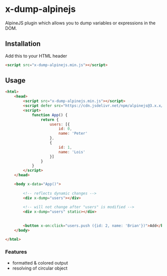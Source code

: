 # x-dump-alpinejs
AlpineJS plugin which allows you to dump variables or expressions in the DOM.

## Installation

Add this to your HTML header
```html
<script src="x-dump-alpinejs.min.js"></script>
```

## Usage

```html
<html>
	<head>
		<script src="x-dump-alpinejs.min.js"></script>
		<script defer src="https://cdn.jsdelivr.net/npm/alpinejs@3.x.x/dist/cdn.min.js"></script>
		<script>
			function App() {
				return {
					users: [{
						id: 0,
						name: 'Peter'
					},
					{
						id: 1,
						name: 'Lois'
					}]
				}
			}
		</script>
	</head>

	<body x-data="App()">
		
		<!-- reflects dynamic changes -->
		<div x-dump="users"></div>
		
		<!-- will not change after "users" is modified -->
		<div x-dump="users" static></div>
		
		
		<button x-on:click="users.push ({id: 2, name: 'Brian'})">Add</button>
	</body>

</html>
```

### Features

- formatted & colored output
- resolving of circular object
